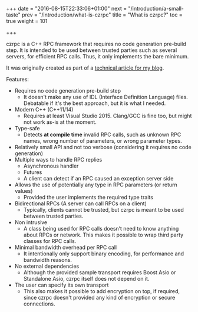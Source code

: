 +++
date = "2016-08-15T22:33:06+01:00"
next = "/introduction/a-small-taste"
prev = "/introduction/what-is-czrpc"
title = "What is czrpc?"
toc = true
weight = 101

+++

czrpc is a C++ RPC framework that requires no code generation pre-build step.
It is intended to be used between trusted parties such as several servers, for efficient RPC calls. Thus, it only implements the bare minimum.


It was originally created as part of a [technical article for my blog](http://www.crazygaze.com/blog/2016/06/06/modern-c-lightweight-binary-rpc-framework-without-code-generation/).


Features:

* Requires no code generation pre-build step
	* It doesn't make any use of IDL (Interface Definition Language) files. Debatable if it's the best approach, but it is what I needed.
* Modern C++ (C++11/14)
	* Requires at least Visual Studio 2015. Clang/GCC is fine too, but might not work as-is at the moment.
* Type-safe
	* Detects **at compile time** invalid RPC calls, such as unknown RPC names, wrong number of parameters, or wrong parameter types.
* Relatively small API and not too verbose (considering it requires no code generation)
* Multiple ways to handle RPC replies
	* Asynchronous handler
	* Futures
	* A client can detect if an RPC caused an exception server side
* Allows the use of potentially any type in RPC parameters (or return values)
	* Provided the user implements the required type traits
* Bidirectional RPCs (A server can call RPCs on a client)
	* Typically, clients cannot be trusted, but czrpc is meant to be used between trusted parties.
* Non intrusive
	* A class being used for RPC calls doesn’t need to know anything about RPCs or network. This makes it possible to wrap third party classes for RPC calls.
* Minimal bandwidth overhead per RPC call
	* It intentionally only support binary encoding, for performance and bandwidth reasons.
* No external dependencies
	* Although the provided sample transport requires Boost Asio or Standalone Asio, czrpc itself does not depend on it.
* The user can specify its own transport
	* This also makes it possible to add encryption on top, if required, since czrpc doesn't provided any kind of encryption or secure connections.

